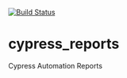 [![Build Status](https://dev.azure.com/CA-test123/Demo_ca-client/_apis/build/status%2Fadminvns.cypress_reports?branchName=main)](https://dev.azure.com/CA-test123/Demo_ca-client/_build/latest?definitionId=8&branchName=main)

# cypress_reports
Cypress Automation Reports

